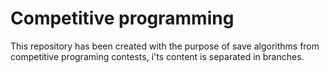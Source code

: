 # Competitive programming
This repository has been created with the purpose of save algorithms from competitive programing contests, i'ts content is separated in branches.
